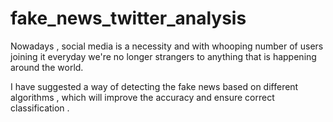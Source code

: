 # fake_news_twitter_analysis
Nowadays , social media is a necessity and with whooping number of users joining it everyday we're no longer strangers to anything that is happening around the world.

I have suggested a way of detecting the fake news based on different algorithms , which will improve the accuracy and ensure correct classification .
